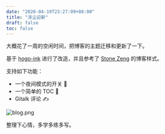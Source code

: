 ```yaml
---
date: "2020-04-19T23:27:09+08:00"
title: "涤尘迎新"
draft: false
toc: false
---
```


大概花了一周的空闲时间，把博客的主题迁移和更新了一下。

<!--more-->

基于 [hogo-ink](https://themes.gohugo.io/hugo-ink/) 进行了改造，并且参考了 [Stone Zeng](https://stone-zeng.github.io/) 的博客样式。

支持如下功能：

- 一个夜间模式的开关 🌙
- 一个简单的 TOC 📜
- Gitalk 评论 ✍

![blog.png](https://i.loli.net/2020/04/20/hG6HS57F2jOXC3g.png)

整理下心情，多学多练多写。
